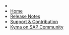 * <!-- markdown-link-check-disable -->
* [Home](/README.md)
* [Release Notes](/release-notes.md)
* [Support & Contribution](/support-contribution.md) <!-- markdown-link-check-enable -->
* [Kyma on SAP Community](https://community.sap.com/topics/kyma)